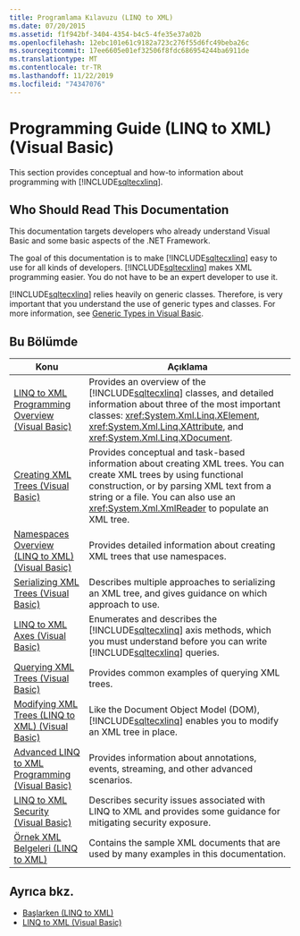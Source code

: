 ```yaml
---
title: Programlama Kılavuzu (LINQ to XML)
ms.date: 07/20/2015
ms.assetid: f1f942bf-3404-4354-b4c5-4fe35e37a02b
ms.openlocfilehash: 12ebc101e61c9182a723c276f55d6fc49beba26c
ms.sourcegitcommit: 17ee6605e01ef32506f8fdc686954244ba6911de
ms.translationtype: MT
ms.contentlocale: tr-TR
ms.lasthandoff: 11/22/2019
ms.locfileid: "74347076"
---
```

# <a name="programming-guide-linq-to-xml-visual-basic"></a>Programming Guide (LINQ to XML) (Visual Basic)
This section provides conceptual and how-to information about programming with [!INCLUDE[sqltecxlinq](~/includes/sqltecxlinq-md.md)].  
  
## <a name="who-should-read-this-documentation"></a>Who Should Read This Documentation  
 This documentation targets developers who already understand Visual Basic and some basic aspects of the .NET Framework.  
  
 The goal of this documentation is to make [!INCLUDE[sqltecxlinq](~/includes/sqltecxlinq-md.md)] easy to use for all kinds of developers. [!INCLUDE[sqltecxlinq](~/includes/sqltecxlinq-md.md)] makes XML programming easier. You do not have to be an expert developer to use it.  
  
 [!INCLUDE[sqltecxlinq](~/includes/sqltecxlinq-md.md)] relies heavily on generic classes. Therefore, is very important that you understand the use of generic types and classes. For more information, see [Generic Types in Visual Basic](../../../../visual-basic/programming-guide/language-features/data-types/generic-types.md).  
  
## <a name="in-this-section"></a>Bu Bölümde  
  
|Konu|Açıklama|  
|-----------|-----------------|  
|[LINQ to XML Programming Overview (Visual Basic)](../../../../visual-basic/programming-guide/concepts/linq/linq-to-xml-programming-overview.md)|Provides an overview of the [!INCLUDE[sqltecxlinq](~/includes/sqltecxlinq-md.md)] classes, and detailed information about three of the most important classes: <xref:System.Xml.Linq.XElement>, <xref:System.Xml.Linq.XAttribute>, and <xref:System.Xml.Linq.XDocument>.|  
|[Creating XML Trees (Visual Basic)](../../../../visual-basic/programming-guide/concepts/linq/creating-xml-trees.md)|Provides conceptual and task-based information about creating XML trees. You can create XML trees by using functional construction, or by parsing XML text from a string or a file. You can also use an <xref:System.Xml.XmlReader> to populate an XML tree.|  
|[Namespaces Overview (LINQ to XML) (Visual Basic)](namespaces-overview-linq-to-xml.md)|Provides detailed information about creating XML trees that use namespaces.|  
|[Serializing XML Trees (Visual Basic)](../../../../visual-basic/programming-guide/concepts/linq/serializing-xml-trees.md)|Describes multiple approaches to serializing an XML tree, and gives guidance on which approach to use.|  
|[LINQ to XML Axes (Visual Basic)](../../../../visual-basic/programming-guide/concepts/linq/linq-to-xml-axes.md)|Enumerates and describes the [!INCLUDE[sqltecxlinq](~/includes/sqltecxlinq-md.md)] axis methods, which you must understand before you can write [!INCLUDE[sqltecxlinq](~/includes/sqltecxlinq-md.md)] queries.|  
|[Querying XML Trees (Visual Basic)](../../../../visual-basic/programming-guide/concepts/linq/querying-xml-trees.md)|Provides common examples of querying XML trees.|  
|[Modifying XML Trees (LINQ to XML) (Visual Basic)](../../../../visual-basic/programming-guide/concepts/linq/modifying-xml-trees-linq-to-xml.md)|Like the Document Object Model (DOM), [!INCLUDE[sqltecxlinq](~/includes/sqltecxlinq-md.md)] enables you to modify an XML tree in place.|  
|[Advanced LINQ to XML Programming (Visual Basic)](../../../../visual-basic/programming-guide/concepts/linq/advanced-linq-to-xml-programming.md)|Provides information about annotations, events, streaming, and other advanced scenarios.|  
|[LINQ to XML Security (Visual Basic)](../../../../visual-basic/programming-guide/concepts/linq/linq-to-xml-security.md)|Describes security issues associated with LINQ to XML and provides some guidance for mitigating security exposure.|  
|[Örnek XML Belgeleri (LINQ to XML)](../../../../visual-basic/programming-guide/concepts/linq/sample-xml-documents-linq-to-xml.md)|Contains the sample XML documents that are used by many examples in this documentation.|  
  
## <a name="see-also"></a>Ayrıca bkz.

- [Başlarken (LINQ to XML)](../../../../visual-basic/programming-guide/concepts/linq/getting-started-linq-to-xml.md)
- [LINQ to XML (Visual Basic)](../../../../visual-basic/programming-guide/concepts/linq/linq-to-xml.md)
